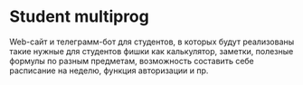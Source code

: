 # Student multiprog
Web-сайт и телеграмм-бот для студентов, в которых будут реализованы такие нужные для студентов фишки как калькулятор, заметки, полезные формулы по разным предметам, возможность составить себе расписание на неделю, функция авторизации и пр.
